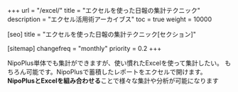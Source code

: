 +++
url = "/excel/"
title = "エクセルを使った日報の集計テクニック"
description = "エクセル活用術アーカイブス"
toc = true
weight = 10000

[seo]
title = "エクセルを使った日報の集計テクニック[セクション]"

[sitemap]
  changefreq = "monthly"
  priority = 0.2
+++

NipoPlus単体でも集計ができますが、使い慣れたExcelを使って集計したい。
もちろん可能です。NipoPlusで蓄積したレポートをエクセルで開けます。
**NipoPlusとExcelを組み合わせる**ことで様々な集計や分析が可能になります

